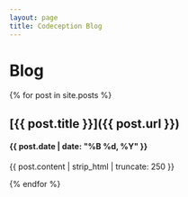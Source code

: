 ```yaml
---
layout: page
title: Codeception Blog
---
```


# Blog

{% for post in site.posts %}

## [{{ post.title }}]({{ post.url }})

#### {{ post.date | date: "%B %d, %Y" }}

{{ post.content | strip_html | truncate: 250 }}


{% endfor %}